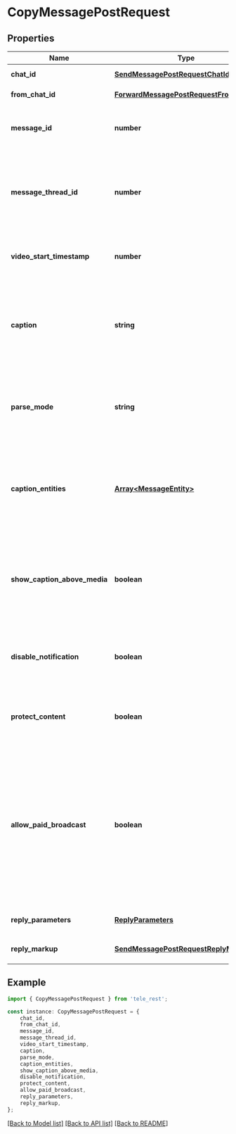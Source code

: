 # CopyMessagePostRequest


## Properties

Name | Type | Description | Notes
------------ | ------------- | ------------- | -------------
**chat_id** | [**SendMessagePostRequestChatId**](SendMessagePostRequestChatId.md) |  | [default to undefined]
**from_chat_id** | [**ForwardMessagePostRequestFromChatId**](ForwardMessagePostRequestFromChatId.md) |  | [default to undefined]
**message_id** | **number** | Message identifier in the chat specified in *from\\_chat\\_id* | [default to undefined]
**message_thread_id** | **number** | Unique identifier for the target message thread (topic) of the forum; for forum supergroups only | [optional] [default to undefined]
**video_start_timestamp** | **number** | New start timestamp for the copied video in the message | [optional] [default to undefined]
**caption** | **string** | New caption for media, 0-1024 characters after entities parsing. If not specified, the original caption is kept | [optional] [default to undefined]
**parse_mode** | **string** | Mode for parsing entities in the new caption. See [formatting options](https://core.telegram.org/bots/api/#formatting-options) for more details. | [optional] [default to undefined]
**caption_entities** | [**Array&lt;MessageEntity&gt;**](MessageEntity.md) | A JSON-serialized list of special entities that appear in the new caption, which can be specified instead of *parse\\_mode* | [optional] [default to undefined]
**show_caption_above_media** | **boolean** | Pass *True*, if the caption must be shown above the message media. Ignored if a new caption isn\&#39;t specified. | [optional] [default to undefined]
**disable_notification** | **boolean** | Sends the message [silently](https://telegram.org/blog/channels-2-0#silent-messages). Users will receive a notification with no sound. | [optional] [default to undefined]
**protect_content** | **boolean** | Protects the contents of the sent message from forwarding and saving | [optional] [default to undefined]
**allow_paid_broadcast** | **boolean** | Pass *True* to allow up to 1000 messages per second, ignoring [broadcasting limits](https://core.telegram.org/bots/faq#how-can-i-message-all-of-my-bot-39s-subscribers-at-once) for a fee of 0.1 Telegram Stars per message. The relevant Stars will be withdrawn from the bot\&#39;s balance | [optional] [default to undefined]
**reply_parameters** | [**ReplyParameters**](ReplyParameters.md) |  | [optional] [default to undefined]
**reply_markup** | [**SendMessagePostRequestReplyMarkup**](SendMessagePostRequestReplyMarkup.md) |  | [optional] [default to undefined]

## Example

```typescript
import { CopyMessagePostRequest } from 'tele_rest';

const instance: CopyMessagePostRequest = {
    chat_id,
    from_chat_id,
    message_id,
    message_thread_id,
    video_start_timestamp,
    caption,
    parse_mode,
    caption_entities,
    show_caption_above_media,
    disable_notification,
    protect_content,
    allow_paid_broadcast,
    reply_parameters,
    reply_markup,
};
```

[[Back to Model list]](../README.md#documentation-for-models) [[Back to API list]](../README.md#documentation-for-api-endpoints) [[Back to README]](../README.md)
